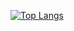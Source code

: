 [![Top Langs](https://github-readme-stats.vercel.app/api/top-langs/?username=tcs76321&langs_count=20)](https://github.com/tcs76321/github-readme-stats)

<!--
**tcs76321/tcs76321** is a ✨ _special_ ✨ repository because its `README.md` (this file) appears on your GitHub profile.

Here are some ideas to get you started:

- 🔭 I’m currently working on ...
- 🌱 I’m currently learning ...
- 👯 I’m looking to collaborate on ...
- 🤔 I’m looking for help with ...
- 💬 Ask me about ...
- 📫 How to reach me: ...
- 😄 Pronouns: ...
- ⚡ Fun fact: ...
-->
